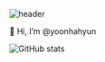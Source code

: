 ![header](https://capsule-render.vercel.app/api?type=wave&color=auto&height=150&section=header)

👋 Hi, I’m @yoonhahyun

![GitHub stats](https://github-readme-stats.vercel.app/api?username=yoonhahyun&show_icons=true&theme=radical)


<!---
yoonhahyun/yoonhahyun is a ✨ special ✨ repository because its `README.md` (this file) appears on your GitHub profile.
You can click the Preview link to take a look at your changes.
--->
